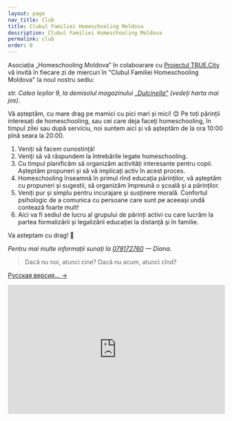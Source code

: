 ```yaml
---
layout: page
nav_title: Club
title: Clubul Familiei Homeschooling Moldova
description: Clubul Familiei Homeschooling Moldova
permalink: club
order: 0
---
```


Asociația „Homeschooling Moldova” în colaboarare cu [Proiectul
TRUE.City](https://www.facebook.com/TrueCity.md/) vă invită în fiecare zi de
miercuri în "Clubul Familiei Homeschooling Moldova" la noul nostru sediu:

<address>
str. Calea Ieșilor 9, la demisolul magazinului
<a href="https://dulcinella.md">„Dulcinella”</a>
(vedeți harta mai jos).
</address>

Vă așteptăm, cu mare drag pe mamici cu pici mari și mici! 😊 Pe toți părinții
interesați de homeschooling, sau cei care deja faceți homeschooling, în timpul
zilei sau după serviciu, noi suntem aici și vă așteptăm de la ora 10:00 pînă
seara la 20:00.

1. Veniți să facem cunostință!
2. Veniți să vă răspundem la întrebările legate homeschooling.
3. Cu timpul planificăm să organizăm activități interesante pentru copii.
   Așteptăm propuneri și să vă implicați activ în acest proces.
4. Homeschooling înseamnă în primul rînd educația părinților, vă așteptăm cu
   propuneri și sugestii, să organizăm împreună o școală și a părinților.
5. Veniți pur și simplu pentru incurajare și susținere morală. Confortul
   psihologic de a comunica cu persoane care sunt pe aceeași undă contează
   foarte mult!
6. Aici va fi sediul de lucru al grupului de părinți activi cu care lucrăm la
   partea formalizării și legalizării educației la distanță și în familie.

Va asteptam cu drag! 🙂

_Pentru mai multe informații sunați la <a href="tel:+37379172760">079172760</a> — Diana._

> Dacă nu noi, atunci cine? Dacă nu acum, atunci cînd?

<a href="{% link pages/club-ru.md %}" lang="ru" class="translation-link
bottom">Русская версия… →</a>

<iframe src="https://www.google.com/maps/embed?pb=!1m18!1m12!1m3!1d2719.1156156167062!2d28.805751315610888!3d47.03796207915109!2m3!1f0!2f0!3f0!3m2!1i1024!2i768!4f13.1!3m3!1m2!1s0x0%3A0x3137bf2c2d9f11fb!2sDulcinella!5e0!3m2!1sen!2s!4v1546175258398" width="100%" height="300" frameborder="0" style="border:0" allowfullscreen></iframe>
